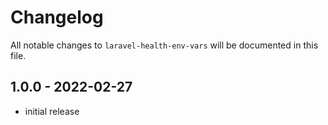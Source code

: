 # Changelog

All notable changes to `laravel-health-env-vars` will be documented in this file.

## 1.0.0 - 2022-02-27

- initial release

